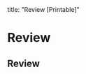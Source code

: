 <frontmatter>
title: "Review [Printable]"
</frontmatter>

<link rel="stylesheet" href="{{baseUrl}}/css/textbook.css">

<div class="website-content">

<div id="main">

# Review

## Review

<include src="review/print.md" boilerplate />

</div>

</div>
